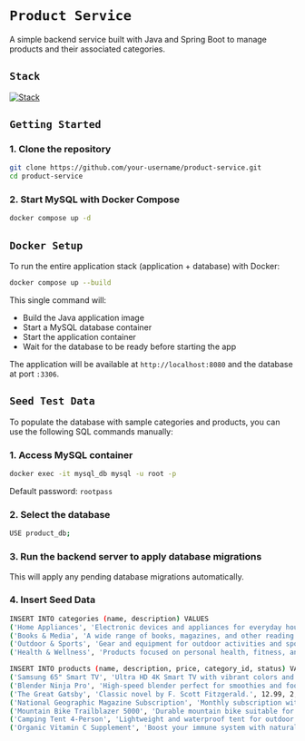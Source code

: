 # `Product Service`

A simple backend service built with Java and Spring Boot to manage products and their associated categories.

## `Stack`

[![Stack](https://skillicons.dev/icons?i=java,spring,maven,mysql,docker)](https://skillicons.dev)


## `Getting Started`

### 1. Clone the repository

```bash
git clone https://github.com/your-username/product-service.git
cd product-service
```

### 2. Start MySQL with Docker Compose
```bash
docker compose up -d
```

## `Docker Setup`
To run the entire application stack (application + database) with Docker:
```bash
docker compose up --build
```

This single command will:

- Build the Java application image
- Start a MySQL database container
- Start the application container
- Wait for the database to be ready before starting the app

The application will be available at `http://localhost:8080` and the database at port `:3306`.

## `Seed Test Data`
To populate the database with sample categories and products, you can use the following SQL commands manually:

### 1. Access MySQL container
```bash
docker exec -it mysql_db mysql -u root -p
```
Default password: `rootpass`

### 2. Select the database
```bash
USE product_db;
```

### 3. Run the backend server to apply database migrations
This will apply any pending database migrations automatically.

### 4. Insert Seed Data
```bash
INSERT INTO categories (name, description) VALUES
('Home Appliances', 'Electronic devices and appliances for everyday household use.'),
('Books & Media', 'A wide range of books, magazines, and other reading materials.'),
('Outdoor & Sports', 'Gear and equipment for outdoor activities and sports enthusiasts.'),
('Health & Wellness', 'Products focused on personal health, fitness, and wellbeing.');

INSERT INTO products (name, description, price, category_id, status) VALUES
('Samsung 65" Smart TV', 'Ultra HD 4K Smart TV with vibrant colors and smart features.', 1200.50, 1, 1),
('Blender Ninja Pro', 'High-speed blender perfect for smoothies and food prep.', 89.99, 1, 1),
('The Great Gatsby', 'Classic novel by F. Scott Fitzgerald.', 12.99, 2, 1),
('National Geographic Magazine Subscription', 'Monthly subscription with stunning photography and articles.', 29.95, 2, 1),
('Mountain Bike Trailblazer 5000', 'Durable mountain bike suitable for rough terrains.', 799.00, 3, 1),
('Camping Tent 4-Person', 'Lightweight and waterproof tent for outdoor camping.', 150.00, 3, 1),
('Organic Vitamin C Supplement', 'Boost your immune system with natural vitamin C tablets.', 19.99, 4, 1);
```
